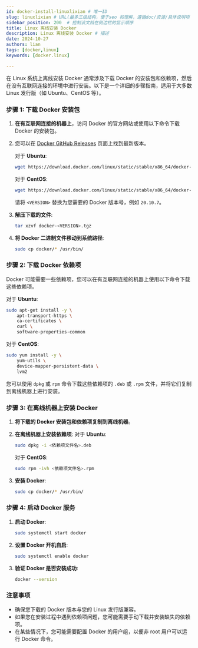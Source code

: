 ```yaml
---
id: docker-install-linuxlixian # 唯一ID
slug: linuxlixian # URL(最多三级结构，便于seo 和理解，遵循doc/资源/具体说明项 的原则)
sidebar_position: 200  # 控制该文档在侧边栏的显示顺序
title: Linux 离线安装 Docker
description: Linux 离线安装 Docker # 描述
date: 2024-10-27
authors: lian
tags: [docker,linux]
keywords: [docker.linux]

---
```


在 Linux 系统上离线安装 Docker 通常涉及下载 Docker 的安装包和依赖项，然后在没有互联网连接的环境中进行安装。以下是一个详细的步骤指南，适用于大多数 Linux 发行版（如 Ubuntu、CentOS 等）。

### 步骤 1: 下载 Docker 安装包

1. **在有互联网连接的机器上**，访问 Docker 的官方网站或使用以下命令下载 Docker 的安装包。
2. 您可以在 [Docker GitHub Releases](https://github.com/docker/docker-ce/releases) 页面上找到最新版本。

   对于 **Ubuntu**:
   ```bash
   wget https://download.docker.com/linux/static/stable/x86_64/docker-<VERSION>.tgz
   ```

   对于 **CentOS**:
   ```bash
   wget https://download.docker.com/linux/static/stable/x86_64/docker-<VERSION>.tgz
   ```

   请将 `<VERSION>` 替换为您需要的 Docker 版本号，例如 `20.10.7`。

3. **解压下载的文件**:
   ```bash
   tar xzvf docker-<VERSION>.tgz
   ```

4. **将 Docker 二进制文件移动到系统路径**:
   ```bash
   sudo cp docker/* /usr/bin/
   ```

### 步骤 2: 下载 Docker 依赖项

Docker 可能需要一些依赖项，您可以在有互联网连接的机器上使用以下命令下载这些依赖项。

对于 **Ubuntu**:
```bash
sudo apt-get install -y \
    apt-transport-https \
    ca-certificates \
    curl \
    software-properties-common
```

对于 **CentOS**:
```bash
sudo yum install -y \
    yum-utils \
    device-mapper-persistent-data \
    lvm2
```

您可以使用 `dpkg` 或 `rpm` 命令下载这些依赖项的 `.deb` 或 `.rpm` 文件，并将它们复制到离线机器上进行安装。

### 步骤 3: 在离线机器上安装 Docker

1. **将下载的 Docker 安装包和依赖项复制到离线机器**。

2. **在离线机器上安装依赖项**:
   对于 **Ubuntu**:
   ```bash
   sudo dpkg -i <依赖项文件名>.deb
   ```

   对于 **CentOS**:
   ```bash
   sudo rpm -ivh <依赖项文件名>.rpm
   ```

3. **安装 Docker**:
   ```bash
   sudo cp docker/* /usr/bin/
   ```

### 步骤 4: 启动 Docker 服务

1. **启动 Docker**:
   ```bash
   sudo systemctl start docker
   ```

2. **设置 Docker 开机自启**:
   ```bash
   sudo systemctl enable docker
   ```

3. **验证 Docker 是否安装成功**:
   ```bash
   docker --version
   ```

### 注意事项

- 确保您下载的 Docker 版本与您的 Linux 发行版兼容。
- 如果您在安装过程中遇到依赖项问题，您可能需要手动下载并安装缺失的依赖项。
- 在某些情况下，您可能需要配置 Docker 的用户组，以便非 root 用户可以运行 Docker 命令。